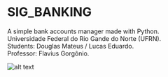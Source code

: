 # SIG_BANKING
A simple bank accounts manager made with Python. <br />
Universidade Federal do Rio Gande do Norte (UFRN). <br />
Students: Douglas Mateus / Lucas Eduardo. <br />
Professor: Flavius Gorgônio. <br />

![alt text](https://www.kiplinger.com/kipimages/pages/13382.jpg)
